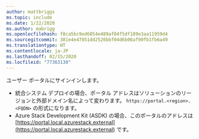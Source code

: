```yaml
---
author: mattbriggs
ms.topic: include
ms.date: 1/22/2020
ms.author: mabrigg
ms.openlocfilehash: f8ca5bc9ed6054e489af84f5df189e3aa11959d4
ms.sourcegitcommit: 381e4e47851dd2526bbf04d6b06af90fb1fb6a49
ms.translationtype: HT
ms.contentlocale: ja-JP
ms.lasthandoff: 02/15/2020
ms.locfileid: "77363130"
---
```

ユーザー ポータルにサインインします。 

* 統合システム デプロイの場合、ポータル アドレスはソリューションのリージョンと外部ドメイン名によって変わります。 `https://portal.<region>.<FQDN>` の形式になります。
* Azure Stack Development Kit (ASDK) の場合、このポータルのアドレスは [https://portal.local.azurestack.external](https://portal.local.azurestack.external) です。